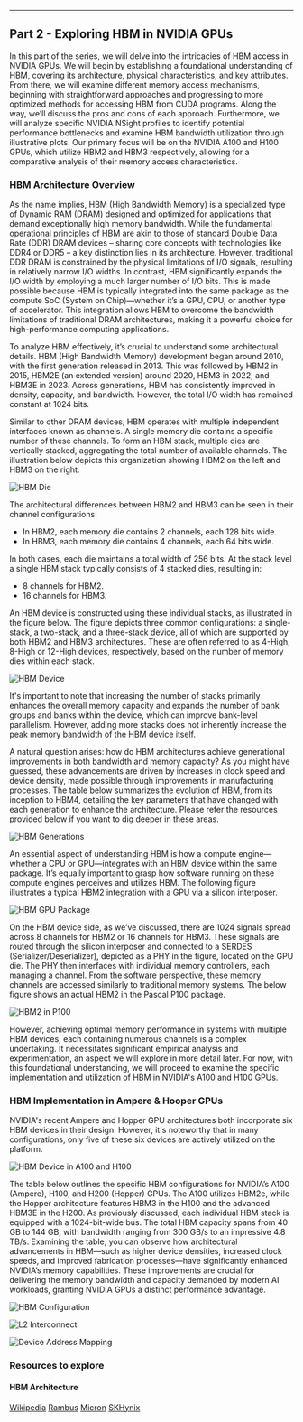 ** **
## Part 2 - Exploring HBM in NVIDIA GPUs

In this part of the series, we will delve into the intricacies of HBM access in NVIDIA GPUs. We will begin by establishing a foundational understanding of HBM, covering its architecture, physical characteristics, and key attributes. From there, we will examine different memory access mechanisms, beginning with straightforward approaches and progressing to more optimized methods for accessing HBM from CUDA programs. Along the way, we’ll discuss the pros and cons of each approach. Furthermore, we will analyze specific NVIDIA NSight profiles to identify potential performance bottlenecks and examine HBM bandwidth utilization through illustrative plots. Our primary focus will be on the NVIDIA A100 and H100 GPUs, which utilize HBM2 and HBM3 respectively, allowing for a comparative analysis of their memory access characteristics.

### HBM Architecture Overview

As the name implies, HBM (High Bandwidth Memory) is a specialized type of Dynamic RAM (DRAM) designed and optimized for applications that demand exceptionally high memory bandwidth. While the fundamental operational principles of HBM are akin to those of standard Double Data Rate (DDR) DRAM devices – sharing core concepts with technologies like DDR4 or DDR5 – a key distinction lies in its architecture. However, traditional DDR DRAM is constrained by the physical limitations of I/O signals, resulting in relatively narrow I/O widths. In contrast, HBM significantly expands the I/O width by employing a much larger number of I/O bits. This is made possible because HBM is typically integrated into the same package as the compute SoC (System on Chip)—whether it’s a GPU, CPU, or another type of accelerator. This integration allows HBM to overcome the bandwidth limitations of traditional DRAM architectures, making it a powerful choice for high-performance computing applications.

To analyze HBM effectively, it’s crucial to understand some architectural details. HBM (High Bandwidth Memory) development began around 2010, with the first generation released in 2013. This was followed by HBM2 in 2015, HBM2E (an extended version) around 2020, HBM3 in 2022, and HBM3E in 2023. Across generations, HBM has consistently improved in density, capacity, and bandwidth. However, the total I/O width has remained constant at 1024 bits.

Similar to other DRAM devices, HBM operates with multiple independent interfaces known as channels. A single memory die contains a specific number of these channels. To form an HBM stack, multiple dies are vertically stacked, aggregating the total number of available channels. The illustration below depicts this organization showing HBM2 on the left and HBM3 on the right.

![](/images/HBM-Die.png "HBM Die")

The architectural differences between HBM2 and HBM3 can be seen in their channel configurations:
* In HBM2, each memory die contains 2 channels, each 128 bits wide.
* In HBM3, each memory die contains 4 channels, each 64 bits wide.

In both cases, each die maintains a total width of 256 bits. At the stack level a single HBM stack typically consists of 4 stacked dies, resulting in:
* 8 channels for HBM2.
* 16 channels for HBM3.

An HBM device is constructed using these individual stacks, as illustrated in the figure below. The figure depicts three common configurations: a single-stack, a two-stack, and a three-stack device, all of which are supported by both HBM2 and HBM3 architectures. These are often referred to as 4-High, 8-High or 12-High devices, respectively, based on the number of memory dies within each stack.

![](/images/hbm-device-stack.png "HBM Device")

It's important to note that increasing the number of stacks primarily enhances the overall memory capacity and expands the number of bank groups and banks within the device, which can improve bank-level parallelism. However, adding more stacks does not inherently increase the peak memory bandwidth of the HBM device itself.

A natural question arises: how do HBM architectures achieve generational improvements in both bandwidth and memory capacity? As you might have guessed, these advancements are driven by increases in clock speed and device density, made possible through improvements in manufacturing processes. The table below summarizes the evolution of HBM, from its inception to HBM4, detailing the key parameters that have changed with each generation to enhance the architecture. Please refer the resources provided below if you want to dig deeper in these areas.

![](/images/hbm-arch-generation.png "HBM Generations")

An essential aspect of understanding HBM is how a compute engine—whether a CPU or GPU—integrates with an HBM device within the same package. It’s equally important to grasp how software running on these compute engines perceives and utilizes HBM. The following figure illustrates a typical HBM2 integration with a GPU via a silicon interposer.

![](/images/hbm-gpu-packaging.png "HBM GPU Package")

On the HBM device side, as we’ve discussed, there are 1024 signals spread across 8 channels for HBM2 or 16 channels for HBM3. These signals are routed through the silicon interposer and connected to a SERDES (Serializer/Deserializer), depicted as a PHY in the figure, located on the GPU die. The PHY then interfaces with individual memory controllers, each managing a channel. From the software perspective, these memory channels are accessed similarly to traditional memory systems. The below figure shows an actual HBM2 in the Pascal P100 package.

![](/images/P100-HBM2-Package.png "HBM2 in P100")

However, achieving optimal memory performance in systems with multiple HBM devices, each containing numerous channels is a complex undertaking. It necessitates significant empirical analysis and experimentation, an aspect we will explore in more detail later. For now, with this foundational understanding, we will proceed to examine the specific implementation and utilization of HBM in NVIDIA's A100 and H100 GPUs.

### HBM Implementation in Ampere & Hooper GPUs

NVIDIA's recent Ampere and Hopper GPU architectures both incorporate six HBM devices in their design. However, it's noteworthy that in many configurations, only five of these six devices are actively utilized on the platform.

![](/images/Nvidia-HBM.png "HBM Device in A100 and H100")

The table below outlines the specific HBM configurations for NVIDIA’s A100 (Ampere), H100, and H200 (Hopper) GPUs. The A100 utilizes HBM2e, while the Hopper architecture features HBM3 in the H100 and the advanced HBM3E in the H200. As previously discussed, each individual HBM stack is equipped with a 1024-bit-wide bus. The total HBM capacity spans from 40 GB to 144 GB, with bandwidth ranging from 300 GB/s to an impressive 4.8 TB/s. Examining the table, you can observe how architectural advancements in HBM—such as higher device densities, increased clock speeds, and improved fabrication processes—have significantly enhanced NVIDIA’s memory capabilities. These improvements are crucial for delivering the memory bandwidth and capacity demanded by modern AI workloads, granting NVIDIA GPUs a distinct performance advantage.

![](/images/Nvidia-HBM-Parameters.png "HBM Configuration")

![](/images/L2-NOC.png "L2 Interconnect")

![](/images/Address-Mapping.png "Device Address Mapping")

### Resources to explore
#### HBM Architecture
[Wikipedia](https://en.wikipedia.org/wiki/High_Bandwidth_Memory)
[Rambus](https://www.rambus.com/blog_category/hbm-and-gddr6/)
[Micron](https://www.micron.com/products/memory/hbm)
[SKHynix](https://product.skhynix.com/products/dram/hbm.go)

